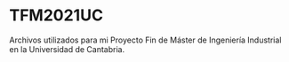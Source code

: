 # TFM2021UC
Archivos utilizados para mi Proyecto Fin de Máster de Ingeniería Industrial en la Universidad de Cantabria.

